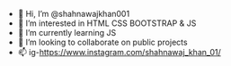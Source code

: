 - 👋 Hi, I’m @shahnawajkhan001
- 👀 I’m interested in HTML CSS BOOTSTRAP & JS 
- 🌱 I’m currently learning JS
- 💞️ I’m looking to collaborate on public projects
- 📫 ig-https://www.instagram.com/shahnawaj_khan_01/


<!---
shahnawajkhan001/shahnawajkhan001 is a ✨ special ✨ repository because its `README.md` (this file) appears on your GitHub profile.
You can click the Preview link to take a look at your changes.
--->
